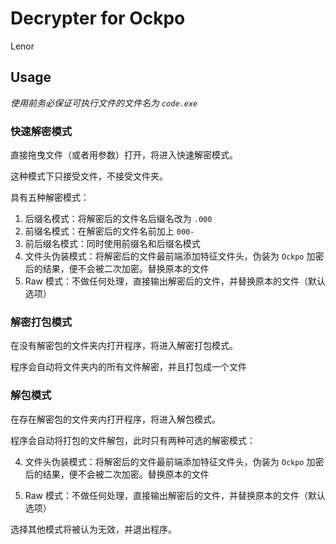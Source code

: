 # Decrypter for Ockpo

Lenor

## Usage

*使用前务必保证可执行文件的文件名为 `code.exe`*

### 快速解密模式

直接拖曳文件（或者用参数）打开，将进入快速解密模式。

这种模式下只接受文件，不接受文件夹。

具有五种解密模式：

1. 后缀名模式：将解密后的文件名后缀名改为 `.000`
2. 前缀名模式：在解密后的文件名前加上 `000-`
3. 前后缀名模式：同时使用前缀名和后缀名模式
4. 文件头伪装模式：将解密后的文件最前端添加特征文件头，伪装为 `Ockpo` 加密后的结果，便不会被二次加密。替换原本的文件
5. Raw 模式：不做任何处理，直接输出解密后的文件，并替换原本的文件（默认选项）

### 解密打包模式

在没有解密包的文件夹内打开程序，将进入解密打包模式。

程序会自动将文件夹内的所有文件解密，并且打包成一个文件

### 解包模式

在存在解密包的文件夹内打开程序，将进入解包模式。

程序会自动将打包的文件解包，此时只有两种可选的解密模式：

4. 文件头伪装模式：将解密后的文件最前端添加特征文件头，伪装为 `Ockpo` 加密后的结果，便不会被二次加密。替换原本的文件

5. Raw 模式：不做任何处理，直接输出解密后的文件，并替换原本的文件（默认选项）

选择其他模式将被认为无效，并退出程序。